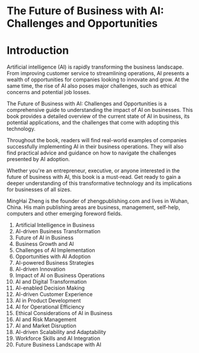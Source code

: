 # The Future of Business with AI: Challenges and Opportunities

# Introduction

Artificial intelligence (AI) is rapidly transforming the business landscape. From improving customer service to streamlining operations, AI presents a wealth of opportunities for companies looking to innovate and grow. At the same time, the rise of AI also poses major challenges, such as ethical concerns and potential job losses.

The Future of Business with AI: Challenges and Opportunities is a comprehensive guide to understanding the impact of AI on businesses. This book provides a detailed overview of the current state of AI in business, its potential applications, and the challenges that come with adopting this technology.

Throughout the book, readers will find real-world examples of companies successfully implementing AI in their business operations. They will also find practical advice and guidance on how to navigate the challenges presented by AI adoption.

Whether you're an entrepreneur, executive, or anyone interested in the future of business with AI, this book is a must-read. Get ready to gain a deeper understanding of this transformative technology and its implications for businesses of all sizes.

MingHai Zheng is the founder of zhengpublishing.com and lives in Wuhan, China. His main publishing areas are business, management, self-help, computers and other emerging foreword fields.


1. Artificial Intelligence in Business
2. AI-driven Business Transformation
3. Future of AI in Business
4. Business Growth and AI
5. Challenges of AI Implementation
6. Opportunities with AI Adoption
7. AI-powered Business Strategies
8. AI-driven Innovation
9. Impact of AI on Business Operations
10. AI and Digital Transformation
11. AI-enabled Decision Making
12. AI-driven Customer Experience
13. AI in Product Development
14. AI for Operational Efficiency
15. Ethical Considerations of AI in Business
16. AI and Risk Management
17. AI and Market Disruption
18. AI-driven Scalability and Adaptability
19. Workforce Skills and AI Integration
20. Future Business Landscape with AI

